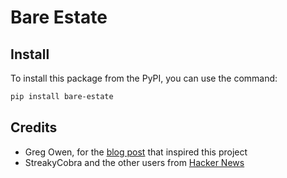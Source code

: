 # Bare Estate

## Install

To install this package from the PyPI, you can use the command:

```sh
pip install bare-estate
```

## Credits

- Greg Owen, for the [blog post](https://stegosaurusdormant.com/bare-git-repo/)
that inspired this project
- StreakyCobra and the other users from
[Hacker News](https://news.ycombinator.com/item?id=11070797)
